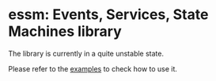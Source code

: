 # essm: Events, Services, State Machines library

The library is currently in a quite unstable state.

Please refer to the [examples](example) to check how to use it.
